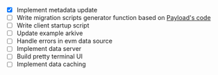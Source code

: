 - [X] Implement metadata update
- [ ] Write migration scripts generator function based on [Payload's code](https://github.com/payloadcms/payload/blob/main/packages/db-postgres/src/createMigration.ts)
- [ ] Write client startup script
- [ ] Update example arkive
- [ ] Handle errors in evm data source
- [ ] Implement data server
- [ ] Build pretty terminal UI
- [ ] Implement data caching